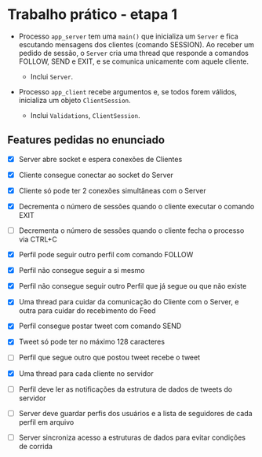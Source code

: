 # Trabalho prático - etapa 1
* Processo `app_server` tem uma `main()` que inicializa um `Server` e fica escutando mensagens dos
  clientes (comando SESSION). Ao receber um pedido de sessão, o `Server` cria uma thread que
  responde a comandos FOLLOW, SEND e EXIT, e se comunica unicamente com aquele cliente.
  - Inclui `Server`.

* Processo `app_client` recebe argumentos e, se todos forem válidos, inicializa um objeto
  `ClientSession`.
  - Inclui `Validations`, `ClientSession`.


## Features pedidas no enunciado
- [x] Server abre socket e espera conexões de Clientes
- [x] Cliente consegue conectar ao socket do Server
- [x] Cliente só pode ter 2 conexões simultâneas com o Server
- [x] Decrementa o número de sessões quando o cliente executar o comando EXIT
- [ ] Decrementa o número de sessões quando o cliente fecha o processo via CTRL+C
- [x] Perfil pode seguir outro perfil com comando FOLLOW
- [x] Perfil não consegue seguir a si mesmo
- [x] Perfil não consegue seguir outro Perfil que já segue ou que não existe
- [x] Uma thread para cuidar da comunicação do Cliente com o Server, e outra para cuidar do recebimento do Feed
- [x] Perfil consegue postar tweet com comando SEND
- [x] Tweet só pode ter no máximo 128 caracteres
- [ ] Perfil que segue outro que postou tweet recebe o tweet
- [x] Uma thread para cada cliente no servidor
- [ ] Perfil deve ler as notificações da estrutura de dados de tweets do servidor
- [ ] Server deve guardar perfis dos usuários e a lista de seguidores de cada perfil em arquivo
- [ ] Server sincroniza acesso a estruturas de dados para evitar condições de corrida

